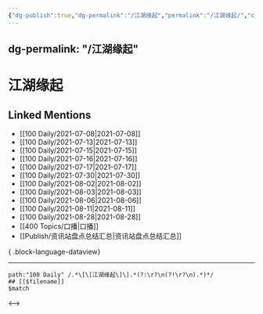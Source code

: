 ```yaml
---
{"dg-publish":true,"dg-permalink":"/江湖缘起","permalink":"/江湖缘起/","created":"2022-12-06T16:15:43.000+08:00","updated":"2023-04-10T15:48:20.000+08:00"}
---
```



dg-permalink: "/江湖缘起"
---
# 江湖缘起

## Linked Mentions
- [[100 Daily/2021-07-08\|2021-07-08]]
- [[100 Daily/2021-07-13\|2021-07-13]]
- [[100 Daily/2021-07-15\|2021-07-15]]
- [[100 Daily/2021-07-16\|2021-07-16]]
- [[100 Daily/2021-07-17\|2021-07-17]]
- [[100 Daily/2021-07-30\|2021-07-30]]
- [[100 Daily/2021-08-02\|2021-08-02]]
- [[100 Daily/2021-08-03\|2021-08-03]]
- [[100 Daily/2021-08-06\|2021-08-06]]
- [[100 Daily/2021-08-11\|2021-08-11]]
- [[100 Daily/2021-08-28\|2021-08-28]]
- [[400 Topics/口播\|口播]]
- [[Publish/资讯站盘点总结汇总\|资讯站盘点总结汇总]]

{ .block-language-dataview}

---

```expander
path:"100 Daily" /.*\[\[江湖缘起\]\].*(?:\r?\n(?!\r?\n).*)*/
## [[$filename]]
$match
```

<-->